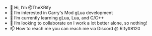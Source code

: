 - 👋 Hi, I’m @TheXRify
- 👀 I’m interested in Garry's Mod gLua development
- 🌱 I’m currently learning gLua, Lua, and C/C++
- 💞️ I’m looking to collaborate on I work a lot better alone, so nothing!
- 📫 How to reach me you can reach me via Discord @ Rify#8120

<!---
TheXRify/TheXRify is a ✨ special ✨ repository because its `README.md` (this file) appears on your GitHub profile.
You can click the Preview link to take a look at your changes.
--->
